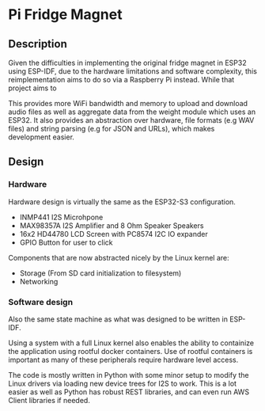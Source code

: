 # Pi Fridge Magnet

## Description

Given the difficulties in implementing the original fridge magnet in ESP32 using ESP-IDF, due to the hardware limitations and software complexity, this reimplementation aims to do so via a Raspberry Pi instead. While that project aims to 

This provides more WiFi bandwidth and memory to upload and download audio files as well as aggregate data from the weight module which uses an ESP32. It also provides an abstraction over hardware, file formats (e.g WAV files) and string parsing (e.g for JSON and URLs), which makes development easier.

## Design

### Hardware

Hardware design is virtually the same as the ESP32-S3 configuration. 
- INMP441 I2S Microhpone
- MAX98357A I2S Amplifier and 8 Ohm Speaker Speakers
- 16x2 HD44780 LCD Screen with PC8574 I2C IO expander 
- GPIO Button for user to click

Components that are now abstracted nicely by the Linux kernel are:
- Storage (From SD card initialization to filesystem)
- Networking


### Software design

Also the same state machine as what was designed to be written in ESP-IDF. 

Using a system with a full Linux kernel also enables the ability to containize the application using rootful docker containers. Use of rootful containers is important as many of these peripherals require hardware level access.

The code is mostly written in Python with some minor setup to modify the Linux drivers via loading new device trees for I2S to work. This is a lot easier as well as Python has robust REST libraries, and can even run AWS Client libraries if needed.
